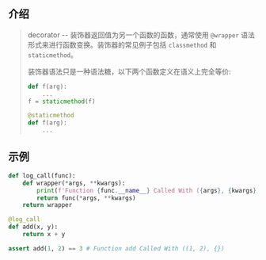 
## 介绍

> decorator -- 装饰器返回值为另一个函数的函数，通常使用 `@wrapper` 语法形式来进行函数变换。装饰器的常见例子包括 `classmethod` 和 `staticmethod`。
>
> 装饰器语法只是一种语法糖，以下两个函数定义在语义上完全等价:
>
> ```python
> def f(arg):
>     ...
> f = staticmethod(f)
>
> @staticmethod
> def f(arg):
>     ...
> ```

## 示例

```python
def log_call(func):
    def wrapper(*args, **kwargs):
        print(f'Function {func.__name__} Called With ({args}, {kwargs})')
        return func(*args, **kwargs)
    return wrapper

@log_call
def add(x, y):
    return x + y

assert add(1, 2) == 3 # Function add Called With ((1, 2), {})
```
